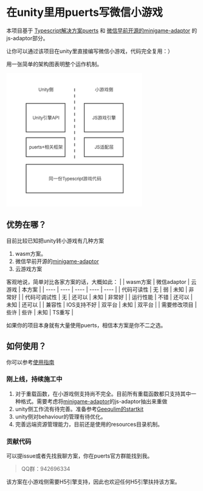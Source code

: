 # 在unity里用puerts写微信小游戏

本项目基于 [Typescript解决方案puerts](https://github.com/Tencent/puerts) 和 [微信早前开源的minigame-adaptor](https://github.com/wechat-miniprogram/minigame-adaptor) 的js-adaptor部分。

让你可以通过该项目在unity里直接编写微信小游戏，代码完全复用：）

用一张简单的架构图表明整个运作机制。

![arch](./doc/arch.png)


## 优势在哪？
目前比较已知把unity转小游戏有几种方案
1. wasm方案。
2. 微信早前开源的[minigame-adaptor](https://github.com/wechat-miniprogram/minigame-adaptor)
3. 云游戏方案

客观地说，简单对比各家方案的话，大概如此：
|               |  wasm方案   | 微信adaptor  |  云游戏    | 本方案  |
| ----          |  ----      | ----         |  ----     | ----   |
| 代码可读性      | 无         | 弱           | 未知       | 非常好  |
| 代码可调试性    | 无          | 还可以       | 未知       | 非常好  |
| 运行性能       | 不错        | 还可以          | 未知     | 还可以  |
| 兼容性         | IOS支持不好  | 双平台       | 未知       | 双平台  |
| 需要修改项目  | 些许         | 些许       | 未知        | TS重写 |

如果你的项目本身就有大量使用puerts，相信本方案是你不二之选。

## 如何使用？
你可以参考[使用指南](./doc/quickstart.md)

### 刚上线，持续施工中
1. 对于重载函数，在小游戏侧支持尚不完全。目前所有重载函数都只支持其中一种格式。需要考虑将[minigame-adaptor](https://github.com/wechat-miniprogram/minigame-adaptor)的js-adaptor抽出来重做
2. unity侧工作流有待完善。准备参考[Geequlim的startkit](https://github.com/Geequlim/puerts-starter-kit)
3. unity侧对behaviour的管理有待优化。
4. 完善远端资源管理能力，目前还是使用的resources目录机制。

### 贡献代码
可以提issue或者先找我聊方案，你在puerts官方群能找到我。
> QQ群：942696334

该方案在小游戏侧需要H5引擎支持，因此也欢迎任何H5引擎扶持该方案。